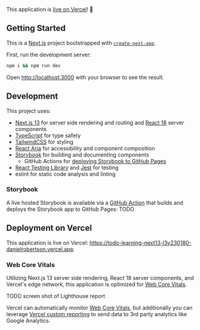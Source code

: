 This application is [live on Vercel](https://todo-learning-next13-l3y230180-danielrobertson.vercel.app/)! 🚀

## Getting Started

This is a [Next.js](https://nextjs.org/) project bootstrapped with [`create-next-app`](https://github.com/vercel/next.js/tree/canary/packages/create-next-app).

First, run the development server:

```bash
npm i && npm run dev
```

Open [http://localhost:3000](http://localhost:3000) with your browser to see the result.

## Development

This project uses:

- [Next.js 13](https://nextjs.org/) for server side rendering and routing and [React 18](https://react.dev/blog/2022/03/29/react-v18) server components
- [TypeScript](https://www.typescriptlang.org/) for type safety
- [TailwindCSS](https://tailwindcss.com/) for styling
- [React Aria](https://react-spectrum.adobe.com/react-aria/) for accessibility and component composition
- [Storybook](https://storybook.js.org/) for building and documenting components
  - GitHub Actions for [deploying Storybook to GitHub Pages](.github/workflows/deploy-storybook)
- [React Testing Library](https://testing-library.com/docs/react-testing-library/intro/) and [Jest](https://jestjs.io/) for testing
- eslint for static code analysis and linting

### Storybook

A live hosted Storybook is available via a [GitHub Action](.github/workflows/deploy-storybook) that builds and deploys the Storybook app to GitHub Pages: TODO

## Deployment on Vercel

This application is live on Vercel: https://todo-learning-next13-l3y230180-danielrobertson.vercel.app

### Web Core Vitals

Utilizing Next.js 13 server side rendering, React 18 server components, and Vercel's edge network, this application is optimized for [Web Core Vitals](https://web.dev/vitals/).

TODO screen shot of Lighthouse report

Vercel can automatically monitor [Web Core Vitals](https://web.dev/vitals/), but additionally you can leverage [Vercel custom reporting](https://nextjs.org/learn/seo/monitor/custom-reporting) to send data to 3rd party analytics like Google Analytics.

